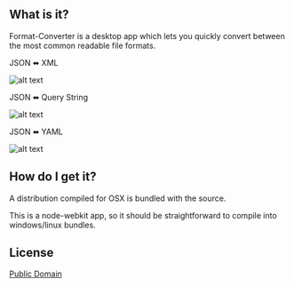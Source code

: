 ## What is it?

Format-Converter is a desktop app which lets you quickly convert between the most common readable file formats.


JSON ⬌ XML

![alt text](https://raw.github.com/colorfulgrayscale/format-converter/master/screenshots/xml.png "JSON -> XML")


JSON ⬌ Query String

![alt text](https://raw.github.com/colorfulgrayscale/format-converter/master/screenshots/qs.png "JSON -> Query String")


JSON ⬌ YAML

![alt text](https://raw.github.com/colorfulgrayscale/format-converter/master/screenshots/yaml.png "JSON -> YAML")

## How do I get it?

A distribution compiled for OSX is bundled with the source.

This is a node-webkit app, so it should be straightforward to compile into windows/linux bundles.

## License

[Public Domain](http://creativecommons.org/publicdomain/zero/1.0/)
